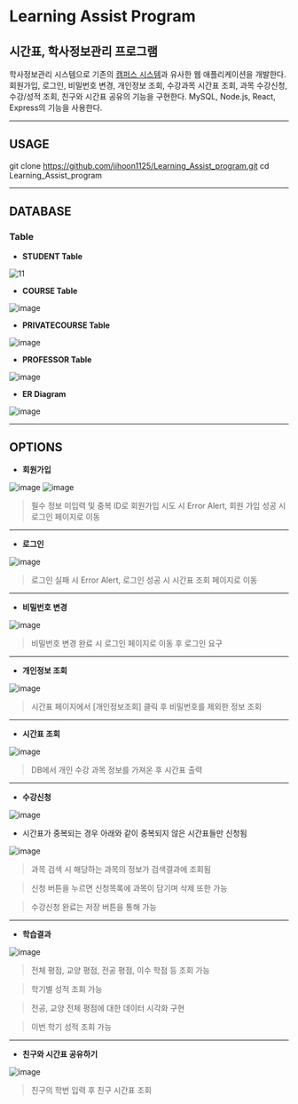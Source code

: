 # Learning Assist Program
## 시간표, 학사정보관리 프로그램

학사정보관리 시스템으로 기존의 [캠퍼스 시스템](https://klas.kw.ac.kr/)과 유사한 웹 애플리케이션을 개발한다. 회원가입, 로그인, 비밀번호 변경, 개인정보 조회, 수강과목 시간표 조회, 과목 수강신청, 수강/성적 조회, 친구와 시간표 공유의 기능을 구현한다. MySQL, Node.js, React, Express의 기능을 사용한다.

-----------
## USAGE
git clone https://github.com/jihoon1125/Learning_Assist_program.git
cd Learning_Assist_program


----------
## DATABASE
### Table
+ **STUDENT Table**

![11](https://user-images.githubusercontent.com/59654033/117769840-2feb5d00-b26f-11eb-8cf3-02f17fc78994.PNG)

+ **COURSE Table**

![image](https://user-images.githubusercontent.com/59654033/117769981-590bed80-b26f-11eb-83cf-f98e5b4c49ab.png)

+ **PRIVATECOURSE Table**

![image](https://user-images.githubusercontent.com/59654033/117770027-66c17300-b26f-11eb-8dc3-7dec3ddcffa9.png)

+ **PROFESSOR Table**

![image](https://user-images.githubusercontent.com/59654033/117770068-7345cb80-b26f-11eb-84b6-1c7053b211ab.png)

+ **ER Diagram**

![image](https://user-images.githubusercontent.com/59654033/117770333-c1f36580-b26f-11eb-8337-89ce398e3c59.png)

---
## OPTIONS
+ **회원가입**

![image](https://user-images.githubusercontent.com/59654033/117770697-3201eb80-b270-11eb-81ff-1391c38bd780.png)
![image](https://user-images.githubusercontent.com/59654033/117770711-37f7cc80-b270-11eb-8f34-5d02a1063583.png)

> 필수 정보 미입력 및 중복 ID로 회원가입 시도 시 Error Alert, 회원 가입 성공 시 로그인 페이지로 이동
___
+ **로그인**

![image](https://user-images.githubusercontent.com/59654033/117771063-ab014300-b270-11eb-9521-fdb0b9c52f67.png)

> 로그인 실패 시 Error Alert, 로그인 성공 시 시간표 조회 페이지로 이동
___
+ **비밀번호 변경**

![image](https://user-images.githubusercontent.com/59654033/117771150-c3715d80-b270-11eb-9f77-e247c2a00e60.png)

> 비밀번호 변경 완료 시 로그인 페이지로 이동 후 로그인 요구

___
+ **개인정보 조회**

![image](https://user-images.githubusercontent.com/59654033/117772061-bd2fb100-b271-11eb-8acd-fe7179638773.png)

> 시간표 페이지에서 [개인정보조회] 클릭 후 비밀번호를 제외한 정보 조회

___
+ **시간표 조회**

![image](https://user-images.githubusercontent.com/59654033/117772114-cc166380-b271-11eb-80d9-10390fe35d20.png)

> DB에서 개인 수강 과목 정보를 가져온 후 시간표 출력

___
+ **수강신청**

![image](https://user-images.githubusercontent.com/59654033/117772404-1992d080-b272-11eb-9fc8-4e5f3d10a6bb.png)

  + 시간표가 중복되는 경우 아래와 같이 중복되지 않은 시간표들만 신청됨

![image](https://user-images.githubusercontent.com/59654033/117772508-39c28f80-b272-11eb-8358-b1cd16c8699d.png)

> 과목 검색 시 해당하는 과목의 정보가 검색결과에 조회됨

> 신청 버튼을 누르면 신청목록에 과목이 담기며 삭제 또한 가능

> 수강신청 완료는 저장 버튼을 통해 가능

___
+ **학습결과**

![image](https://user-images.githubusercontent.com/59654033/117772949-b190ba00-b272-11eb-879d-32f17cb9a436.png)

> 전체 평점, 교양 평점, 전공 평점, 이수 학점 등 조회 가능

> 학기별 성적 조회 가능

> 전공, 교양 전체 평점에 대한 데이터 시각화 구현

> 이번 학기 성적 조회 가능

___
+ **친구와 시간표 공유하기**

![image](https://user-images.githubusercontent.com/59654033/117773080-ddac3b00-b272-11eb-859d-60ade3248280.png)

> 친구의 학번 입력 후 친구 시간표 조회






